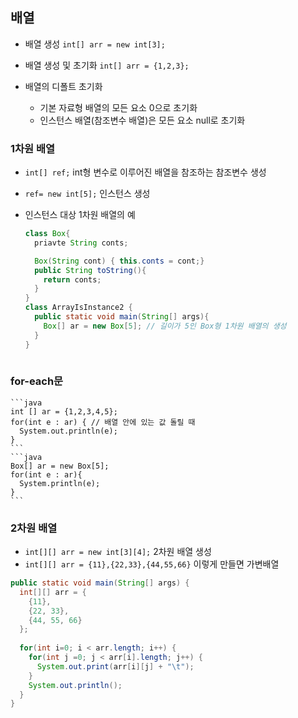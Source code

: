 ## 배열
  - 배열 생성
  ```int[] arr = new int[3];```
  
  - 배열 생성 및 초기화 
  ```int[] arr = {1,2,3};```
  
  - 배열의 디폴트 초기화
    - 기본 자료형 배열의 모든 요소 0으로 초기화
    - 인스턴스 배열(참조변수 배열)은 모든 요소 null로 초기화
  
  ### 1차원 배열
  - ```int[] ref;``` int형 변수로 이루어진 배열을 참조하는 참조변수 생성    
  - ```ref= new int[5];``` 인스턴스 생성
  
  - 인스턴스 대상 1차원 배열의 예
    ```java
    class Box{
      priavte String conts;

      Box(String cont) { this.conts = cont;}
      public String toString(){
        return conts;
      }
    }
    class ArrayIsInstance2 {
      public static void main(String[] args){
        Box[] ar = new Box[5]; // 길이가 5인 Box형 1차원 배열의 생성
      }
    }
  
  ### for-each문
    ```java
    int [] ar = {1,2,3,4,5};
    for(int e : ar) { // 배열 안에 있는 값 돌릴 때
      System.out.println(e);
    }
    ```
    ```java
    Box[] ar = new Box[5];
    for(int e : ar){
      System.println(e);
    }
    ```

  ### 2차원 배열
  - ```int[][] arr = new int[3][4];``` 2차원 배열 생성
  - ```int[][] arr = {11},{22,33},{44,55,66}``` 이렇게 만들면 가변배열 
  ```java
  public static void main(String[] args) {
    int[][] arr = {
      {11},
      {22, 33},
      {44, 55, 66}
    };
    
    for(int i=0; i < arr.length; i++) {
      for(int j =0; j < arr[i].length; j++) {
        System.out.print(arr[i][j] + "\t");
      }
      System.out.println();
    }  
  }
  ```
  
  
  
  
